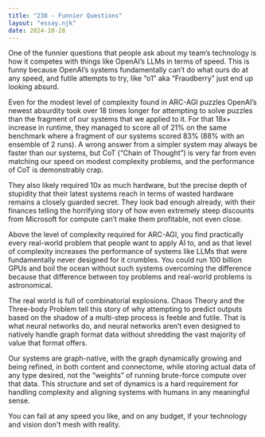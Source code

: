 ```yaml
---
title: "238 - Funnier Questions"
layout: "essay.njk"
date: 2024-10-28
---
```


One of the funnier questions that people ask about my team’s technology is how it competes with things like OpenAI’s LLMs in terms of speed. This is funny because OpenAI’s systems fundamentally can’t do what ours do at any speed, and futile attempts to try, like “o1” aka “Fraudberry” just end up looking absurd.

Even for the modest level of complexity found in ARC-AGI puzzles OpenAI’s newest absurdity took over 18 times longer for attempting to solve puzzles than the fragment of our systems that we applied to it. For that 18x+ increase in runtime, they managed to score all of 21% on the same benchmark where a fragment of our systems scored 83% (88% with an ensemble of 2 runs). A wrong answer from a simpler system may always be faster than our systems, but CoT (“Chain of Thought”) is very far from even matching our speed on modest complexity problems, and the performance of CoT is demonstrably crap.

They also likely required 10x as much hardware, but the precise depth of stupidity that their latest systems reach in terms of wasted hardware remains a closely guarded secret. They look bad enough already, with their finances telling the horrifying story of how even extremely steep discounts from Microsoft for compute can’t make them profitable, not even close.

Above the level of complexity required for ARC-AGI, you find practically every real-world problem that people want to apply AI to, and as that level of complexity increases the performance of systems like LLMs that were fundamentally never designed for it crumbles. You could run 100 billion GPUs and boil the ocean without such systems overcoming the difference because that difference between toy problems and real-world problems is astronomical.

The real world is full of combinatorial explosions. Chaos Theory and the Three-body Problem tell this story of why attempting to predict outputs based on the shadow of a multi-step process is feeble and futile. That is what neural networks do, and neural networks aren’t even designed to natively handle graph format data without shredding the vast majority of value that format offers.

Our systems are graph-native, with the graph dynamically growing and being refined, in both content and connectome, while storing actual data of any type desired, not the “weights” of running brute-force compute over that data. This structure and set of dynamics is a hard requirement for handling complexity and aligning systems with humans in any meaningful sense.

You can fail at any speed you like, and on any budget, if your technology and vision don't mesh with reality.

